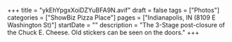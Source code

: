 +++
title = "ykEhYpgxXoiDZYuBFA9N.avif"
draft = false
tags = ["Photos"]
categories = ["ShowBiz Pizza Place"]
pages = ["Indianapolis, IN (8109 E Washington St)"]
startDate = ""
description = "The 3-Stage post-closure of the Chuck E. Cheese. Old stickers can be seen on the doors."
+++
